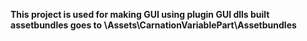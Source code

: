 **This project is used for making GUI using plugin GUI dlls built assetbundles goes to \Assets\CarnationVariablePart\Assetbundles**
